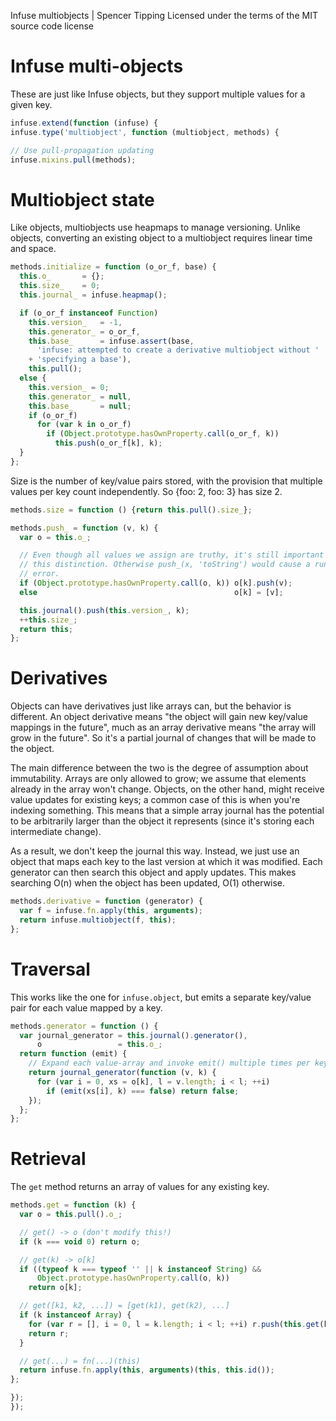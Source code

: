 Infuse multiobjects | Spencer Tipping
Licensed under the terms of the MIT source code license

# Infuse multi-objects

These are just like Infuse objects, but they support multiple values for a
given key.

```js
infuse.extend(function (infuse) {
infuse.type('multiobject', function (multiobject, methods) {
```

```js
// Use pull-propagation updating
infuse.mixins.pull(methods);
```

# Multiobject state

Like objects, multiobjects use heapmaps to manage versioning. Unlike objects,
converting an existing object to a multiobject requires linear time and space.

```js
methods.initialize = function (o_or_f, base) {
  this.o_       = {};
  this.size_    = 0;
  this.journal_ = infuse.heapmap();
```

```js
  if (o_or_f instanceof Function)
    this.version_   = -1,
    this.generator_ = o_or_f,
    this.base_      = infuse.assert(base,
      'infuse: attempted to create a derivative multiobject without '
    + 'specifying a base'),
    this.pull();
  else {
    this.version_ = 0;
    this.generator_ = null,
    this.base_      = null;
    if (o_or_f)
      for (var k in o_or_f)
        if (Object.prototype.hasOwnProperty.call(o_or_f, k))
          this.push(o_or_f[k], k);
  }
};
```

Size is the number of key/value pairs stored, with the provision that multiple
values per key count independently. So {foo: 2, foo: 3} has size 2.

```js
methods.size = function () {return this.pull().size_};
```

```js
methods.push_ = function (v, k) {
  var o = this.o_;
```

```js
  // Even though all values we assign are truthy, it's still important to make
  // this distinction. Otherwise push_(x, 'toString') would cause a runtime
  // error.
  if (Object.prototype.hasOwnProperty.call(o, k)) o[k].push(v);
  else                                            o[k] = [v];
```

```js
  this.journal().push(this.version_, k);
  ++this.size_;
  return this;
};
```

# Derivatives

Objects can have derivatives just like arrays can, but the behavior is
different. An object derivative means "the object will gain new key/value
mappings in the future", much as an array derivative means "the array will grow
in the future". So it's a partial journal of changes that will be made to the
object.

The main difference between the two is the degree of assumption about
immutability. Arrays are only allowed to grow; we assume that elements already
in the array won't change. Objects, on the other hand, might receive value
updates for existing keys; a common case of this is when you're indexing
something. This means that a simple array journal has the potential to be
arbitrarily larger than the object it represents (since it's storing each
intermediate change).

As a result, we don't keep the journal this way. Instead, we just use an object
that maps each key to the last version at which it was modified. Each generator
can then search this object and apply updates. This makes searching O(n) when
the object has been updated, O(1) otherwise.

```js
methods.derivative = function (generator) {
  var f = infuse.fn.apply(this, arguments);
  return infuse.multiobject(f, this);
};
```

# Traversal

This works like the one for `infuse.object`, but emits a separate key/value
pair for each value mapped by a key.

```js
methods.generator = function () {
  var journal_generator = this.journal().generator(),
      o                 = this.o_;
  return function (emit) {
    // Expand each value-array and invoke emit() multiple times per key
    return journal_generator(function (v, k) {
      for (var i = 0, xs = o[k], l = v.length; i < l; ++i)
        if (emit(xs[i], k) === false) return false;
    });
  };
};
```

# Retrieval

The `get` method returns an array of values for any existing key.

```js
methods.get = function (k) {
  var o = this.pull().o_;
```

```js
  // get() -> o (don't modify this!)
  if (k === void 0) return o;
```

```js
  // get(k) -> o[k]
  if ((typeof k === typeof '' || k instanceof String) &&
      Object.prototype.hasOwnProperty.call(o, k))
    return o[k];
```

```js
  // get([k1, k2, ...]) = [get(k1), get(k2), ...]
  if (k instanceof Array) {
    for (var r = [], i = 0, l = k.length; i < l; ++i) r.push(this.get(k[i]));
    return r;
  }
```

```js
  // get(...) = fn(...)(this)
  return infuse.fn.apply(this, arguments)(this, this.id());
};
```

```js
});
});

```
